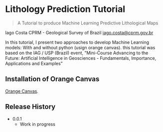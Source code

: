 # Lithology Prediction Tutorial
> A Tutorial to produce Machine Learning Predictive Lithological Maps

Iago Costa
CPRM - Geological Survey of Brazil
iago.costa@cprm.gov.br

In this tutorial, I present two approaches to develop Machine Learning models: With and without python (usign orange canvas).
this tutorial was based on the IAG / USP (Brazil) event, "Mini-Course Advancing to the Future: Artificial Intelligence in Geosciences - Fundamentals, Importance, Applications and Examples"


## Installation of Orange Canvas

[Orange Canvas](https://orange.biolab.si/).


## Release History

* 0.0.1
    * Work in progress